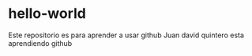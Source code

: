 # hello-world
Este repositorio es para aprender a usar github
Juan david quintero esta aprendiendo github
